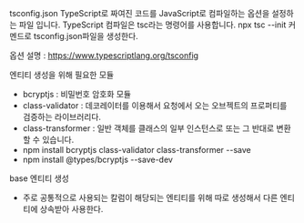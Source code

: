 tsconfig.json
TypeScript로 짜여진 코드를 JavaScript로 컴파일하는 옵션을 설정하는 파일 입니다.
TypeScript 컴파일은 tsc라는 명령어를 사용합니다.
npx tsc --init 커멘드로 tsconfig.json파일을 생성한다.

옵션 설명 : https://www.typescriptlang.org/tsconfig

엔티티 생성을 위해 필요한 모듈
- bcryptjs : 비밀번호 암호화 모듈
- class-validator : 데코레이터를 이용해서 요청에서 오는 오브젝트의 프로퍼티를 검증하는 라이브러리다.
- class-transformer : 일반 객체를 클래스의 일부 인스턴스로 또는 그 반대로 변환할 수 있습니다.
- npm install bcryptjs class-validator class-transformer --save
- npm install @types/bcryptjs --save-dev

base 엔티티 생성 
- 주로 공통적으로 사용되는 칼럼이 해당되는 엔티티를 위해 따로 생성해서 다른 엔티티에 상속받아 사용한다.